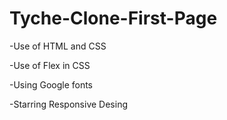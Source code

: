 # Tyche-Clone-First-Page
-Use of HTML and CSS

-Use of Flex in CSS

-Using Google fonts

-Starring Responsive Desing 

